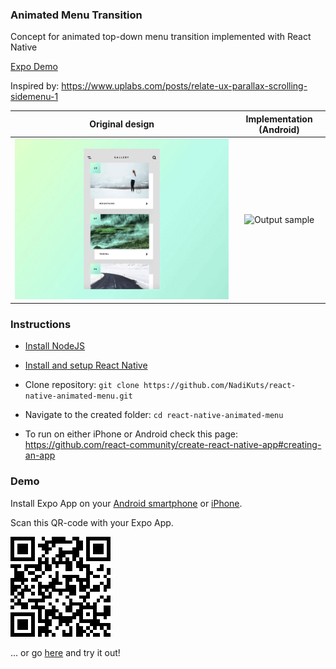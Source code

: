 ### Animated Menu Transition

Concept for animated top-down menu transition implemented with React Native

[Expo Demo](https://expo.io/@devilsanek/animated-menu)

Inspired by: https://www.uplabs.com/posts/relate-ux-parallax-scrolling-sidemenu-1

|      Original design      |  Implementation (Android)         |
| ------------------------- |:-----------------------:|
| ![Output sample](preview.gif)|![Output sample](2.gif) |


### Instructions

- [Install NodeJS](https://nodejs.org/en/)
- [Install and setup React Native](https://facebook.github.io/react-native/docs/getting-started.html)
- Clone repository: `git clone https://github.com/NadiKuts/react-native-animated-menu.git`

- Navigate to the created folder: `cd react-native-animated-menu`

- To run on either iPhone or Android check this page: https://github.com/react-community/create-react-native-app#creating-an-app

### Demo

Install Expo App on your [Android smartphone](https://play.google.com/store/apps/details?id=host.exp.exponent&referrer=www) or [iPhone](https://itunes.apple.com/app/apple-store/id982107779?ct=www&mt=8).

Scan this QR-code with your Expo App. 

![alt text](https://github.com/NadiKuts/react-native-animated-menu/blob/master/assets/qr-code.png)

... or go [here](https://expo.io/@devilsanek/animated-menu) and try it out!

